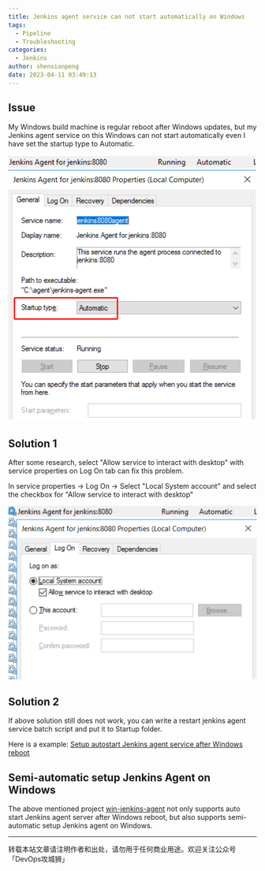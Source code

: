 ```yaml
---
title: Jenkins agent service can not start automatically on Windows
tags:
  - Pipeline
  - Troubleshooting
categories:
  - Jenkins
author: shenxianpeng
date: 2023-04-11 03:49:13
---
```


## Issue

My Windows build machine is regular reboot after Windows updates, but my Jenkins agent service on this Windows can not
start automatically even I have set the startup type to Automatic.

![](jenkins-troubleshooting/service-general.png)

## Solution 1

After some research, select "Allow service to interact with desktop" with service properties on Log On tab can fix this problem.

In service properties -> Log On -> Select "Local System account" and select the checkbox for "Allow service to interact with desktop"

![](jenkins-troubleshooting/service-log-on.png)

## Solution 2

If above solution still does not work, you can write a restart jenkins agent service batch script and put it to Startup folder.

Here is a example: [Setup autostart Jenkins agent service after Windows reboot](https://github.com/shenxianpeng/win-jenkins-agent#setup-autostart-jenkins-agent-service-after-windows-reboot)

## Semi-automatic setup Jenkins Agent on Windows

The above mentioned project [win-jenkins-agent](https://github.com/shenxianpeng/win-jenkins-agent) not only supports auto start Jenkins agent server after Windows reboot, but also supports semi-automatic setup Jenkins agent on Windows.

---

转载本站文章请注明作者和出处，请勿用于任何商业用途。欢迎关注公众号「DevOps攻城狮」
